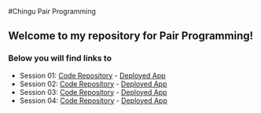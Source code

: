 #Chingu Pair Programming

## Welcome to my repository for Pair Programming!
### Below you will find links to 
- Session 01: [Code Repository](https://github.com/mnichols08/chingu-pairprogramming/tree/main/session-01) - [Deployed App](https://lorem-ipsum-generator.onrender.com/)
- Session 02: [Code Repository](https://github.com/mnichols08/chingu-pairprogramming/tree/main/session-02) - [Deployed App](https://mnichols08.github.io/chingu-pairprogramming/session-02/)
- Session 03: [Code Repository](https://github.com/mnichols08/chingu-pairprogramming/tree/main/session-03) - [Deployed App](https://mnichols08.github.io/chingu-pairprogramming/session-03/dist/index.html)
- Session 04: [Code Repository](https://github.com/mnichols08/chingu-pairprogramming/tree/main/session-04) - [Deployed App](https://mnichols08.github.io/chingu-pairprogramming/session-04/index.html)